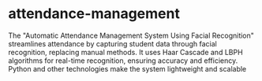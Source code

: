 # attendance-management
The "Automatic Attendance Management System Using Facial Recognition" streamlines attendance by capturing student data through facial recognition, replacing manual methods. It uses Haar Cascade and LBPH algorithms for real-time recognition, ensuring accuracy and efficiency. Python and other technologies make the system lightweight and scalable 
